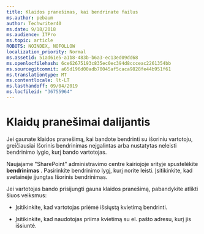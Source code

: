 ```yaml
---
title: Klaidos pranešimas, kai bendrinate failus
ms.author: pebaum
author: Techwriter40
ms.date: 9/18/2018
ms.audience: ITPro
ms.topic: article
ROBOTS: NOINDEX, NOFOLLOW
localization_priority: Normal
ms.assetid: 51ad61e5-a1b8-483b-b6a3-ec13ed09dd68
ms.openlocfilehash: 6ce62675193c835ec0ec394d8ccceac2261354bb
ms.sourcegitcommit: a65d196d00adb70045af5caca9828fe44b951f61
ms.translationtype: MT
ms.contentlocale: lt-LT
ms.lasthandoff: 09/04/2019
ms.locfileid: "36755964"
---
```

# <a name="error-messages-when-sharing"></a>Klaidų pranešimai dalijantis

Jei gaunate klaidos pranešimą, kai bandote bendrinti su išoriniu vartotoju, greičiausiai Išorinis bendrinimas neįgalintas arba nustatytas neleisti bendrinimo lygio, kurį bando vartotojas.
  
Naujajame "SharePoint" administravimo centre kairiojoje srityje spustelėkite **bendrinimas** . Pasirinkite bendrinimo lygį, kurį norite leisti. Įsitikinkite, kad svetainėje įjungtas Išorinis bendrinimas. 
  
Jei vartotojas bando prisijungti gauna klaidos pranešimą, pabandykite atlikti šiuos veiksmus:
  
- Įsitikinkite, kad vartotojas priėmė išsiųstą kvietimą bendrinti.
    
- Įsitikinkite, kad naudotojas priima kvietimą su el. pašto adresu, kurį jis išsiuntė.
    

